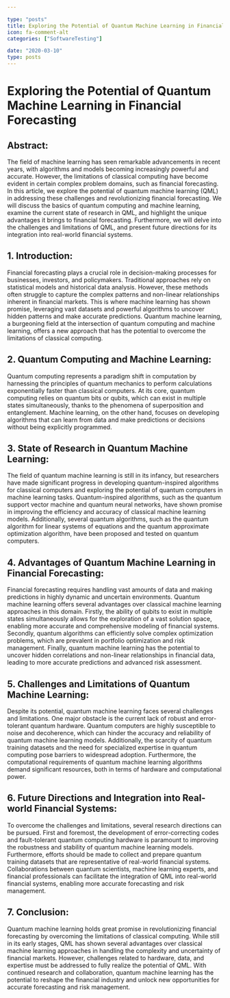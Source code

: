 ```yaml
---

type: "posts"
title: Exploring the Potential of Quantum Machine Learning in Financial Forecasting
icon: fa-comment-alt
categories: ["SoftwareTesting"]

date: "2020-03-10"
type: posts
---
```





# Exploring the Potential of Quantum Machine Learning in Financial Forecasting

## Abstract:

The field of machine learning has seen remarkable advancements in recent years, with algorithms and models becoming increasingly powerful and accurate. However, the limitations of classical computing have become evident in certain complex problem domains, such as financial forecasting. In this article, we explore the potential of quantum machine learning (QML) in addressing these challenges and revolutionizing financial forecasting. We will discuss the basics of quantum computing and machine learning, examine the current state of research in QML, and highlight the unique advantages it brings to financial forecasting. Furthermore, we will delve into the challenges and limitations of QML, and present future directions for its integration into real-world financial systems.

## 1. Introduction:

Financial forecasting plays a crucial role in decision-making processes for businesses, investors, and policymakers. Traditional approaches rely on statistical models and historical data analysis. However, these methods often struggle to capture the complex patterns and non-linear relationships inherent in financial markets. This is where machine learning has shown promise, leveraging vast datasets and powerful algorithms to uncover hidden patterns and make accurate predictions. Quantum machine learning, a burgeoning field at the intersection of quantum computing and machine learning, offers a new approach that has the potential to overcome the limitations of classical computing.

## 2. Quantum Computing and Machine Learning:

Quantum computing represents a paradigm shift in computation by harnessing the principles of quantum mechanics to perform calculations exponentially faster than classical computers. At its core, quantum computing relies on quantum bits or qubits, which can exist in multiple states simultaneously, thanks to the phenomena of superposition and entanglement. Machine learning, on the other hand, focuses on developing algorithms that can learn from data and make predictions or decisions without being explicitly programmed.

## 3. State of Research in Quantum Machine Learning:

The field of quantum machine learning is still in its infancy, but researchers have made significant progress in developing quantum-inspired algorithms for classical computers and exploring the potential of quantum computers in machine learning tasks. Quantum-inspired algorithms, such as the quantum support vector machine and quantum neural networks, have shown promise in improving the efficiency and accuracy of classical machine learning models. Additionally, several quantum algorithms, such as the quantum algorithm for linear systems of equations and the quantum approximate optimization algorithm, have been proposed and tested on quantum computers.

## 4. Advantages of Quantum Machine Learning in Financial Forecasting:

Financial forecasting requires handling vast amounts of data and making predictions in highly dynamic and uncertain environments. Quantum machine learning offers several advantages over classical machine learning approaches in this domain. Firstly, the ability of qubits to exist in multiple states simultaneously allows for the exploration of a vast solution space, enabling more accurate and comprehensive modeling of financial systems. Secondly, quantum algorithms can efficiently solve complex optimization problems, which are prevalent in portfolio optimization and risk management. Finally, quantum machine learning has the potential to uncover hidden correlations and non-linear relationships in financial data, leading to more accurate predictions and advanced risk assessment.

## 5. Challenges and Limitations of Quantum Machine Learning:

Despite its potential, quantum machine learning faces several challenges and limitations. One major obstacle is the current lack of robust and error-tolerant quantum hardware. Quantum computers are highly susceptible to noise and decoherence, which can hinder the accuracy and reliability of quantum machine learning models. Additionally, the scarcity of quantum training datasets and the need for specialized expertise in quantum computing pose barriers to widespread adoption. Furthermore, the computational requirements of quantum machine learning algorithms demand significant resources, both in terms of hardware and computational power.

## 6. Future Directions and Integration into Real-world Financial Systems:

To overcome the challenges and limitations, several research directions can be pursued. First and foremost, the development of error-correcting codes and fault-tolerant quantum computing hardware is paramount to improving the robustness and stability of quantum machine learning models. Furthermore, efforts should be made to collect and prepare quantum training datasets that are representative of real-world financial systems. Collaborations between quantum scientists, machine learning experts, and financial professionals can facilitate the integration of QML into real-world financial systems, enabling more accurate forecasting and risk management.

## 7. Conclusion:

Quantum machine learning holds great promise in revolutionizing financial forecasting by overcoming the limitations of classical computing. While still in its early stages, QML has shown several advantages over classical machine learning approaches in handling the complexity and uncertainty of financial markets. However, challenges related to hardware, data, and expertise must be addressed to fully realize the potential of QML. With continued research and collaboration, quantum machine learning has the potential to reshape the financial industry and unlock new opportunities for accurate forecasting and risk management.